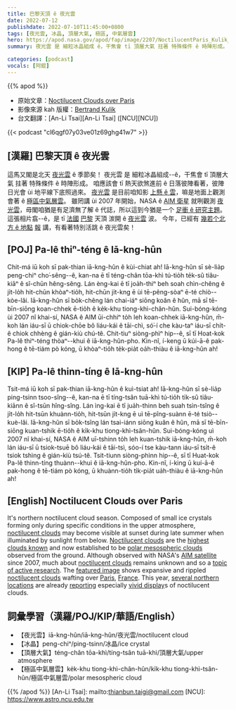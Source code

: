 ```yaml
---
title: 巴黎天頂 ê 夜光雲
date: 2022-07-12
publishdate: 2022-07-10T11:45:00+0800
tags: [夜光雲, 冰晶, 頂層大氣, 極區, 中氣層雲]
hero: https://apod.nasa.gov/apod/fap/image/2207/NoctilucentParis_Kulik_1080.jpg
summary: 夜光雲 是 細粒冰晶組成 ê，干焦會 tī 頂層大氣 拄著 特殊條件 ê 時陣形成。

categories: [podcast]
vocals: [阿錕]
---
```


{{% apod %}}

- 原始文章：[Noctilucent Clouds over Paris](https://apod.nasa.gov/apod/ap220712.html)
- 影像來源 kah 版權：[Bertrand Kulik](https://www.flickr.com/photos/bertrandkulik/)
- 台文翻譯：[An-Li Tsai][An-Li Tsai] ([NCU][NCU])

{{< podcast "cl6qgf07y03ve01z69ghg41w7" >}}

## [漢羅] 巴黎天頂 ê 夜光雲
這馬又閣是北天 [夜光雲][noctilucent clouds 1] ê 季節矣！
夜光雲 是 細粒冰晶組成--ê，干焦會 tī 頂層大氣 拄著 特殊條件 ê 時陣形成。
咱應該會 tī 熱天欲煞進前 ê 日落彼陣看著，彼陣日光會 ùi 地平線下底照過來。
[夜光雲][Noctilucent clouds] 是目前咱知影 [上懸 ê 雲][highest clouds known]，嘛是地面上觀測會著 ê [極區中氣層雲][polar mesospheric clouds]。
雖罔講 ùi 2007 年開始，NASA ê [AIM 衛星][AIM satellite] 就咧觀測 [夜光雲][noctilucent clouds 2]，毋閣咱猶是有足濟無了解 ê 代誌，所以這到今猶是一个 [足衝 ê 研究主題][topic of active research]。
這張相片翕--ê，是 tī [法國][France] [巴黎][Paris] 天頂 湠開 ê [夜光雲][noctilucent clouds 3] 波。
今年，已經有 [幾若个北方 ê 地點][several northern locations] [報][reporting] 講，有看著特別活跳 ê 夜光雲矣！

## [POJ] Pa-lê thiⁿ-téng ê Iā-kng-hûn
Chit-má iū koh sī pak-thian iā-kng-hûn ê kùi-chiat ah!
Iā-kng-hûn sī sè-lia̍p peng-chiⁿ cho͘-sêng--ê, kan-na ē tī téng-chân tōa-khì tú-tio̍h te̍k-sû tiâu-kiāⁿ ê sî-chūn hêng-sêng.
Lán èng-kai ē tī joa̍h-thiⁿ beh soah chìn-chêng ê ji̍t-lo̍h hit-chūn khòaⁿ-tio̍h, hit-chūn ji̍t-kng ē ùi tē-pêng-sòaⁿ ē-té chiò--kòe-lâi.
Iā-kng-hûn sī bo̍k-chêng lán chai-iáⁿ siōng koân ê hûn, mā sī tē-bīn-siōng koan-chhek ē-tio̍h ê ke̍k-khu tiong-khì-chân-hûn.
Sui-bóng-kóng ùi 2007 nî khai-sí, NASA ê AIM ūi-chhiⁿ to̍h leh koan-chhek iā-kng-hûn, m̄-koh lán iáu-sī ū chiok-chōe bô liáu-kái ê tāi-chì, só͘-í che kàu-taⁿ iáu-sī chi̍t-ê chiok chhèng ê gián-kiù chú-tê.
Chit-tiuⁿ siòng-phìⁿ hip--ê, sī tī Hoat-kok Pa-lê thiⁿ-téng thòaⁿ--khui ê iā-kng-hûn-pho.
Kin-nî, í-keng ū kúi-ā-ê pak-hong ê tē-tiám pò kóng, ū khòaⁿ-tio̍h te̍k-pia̍t oa̍h-thiàu ê iā-kng-hûn ah!

## [KIP] Pa-lê thinn-tíng ê Iā-kng-hûn
Tsit-má iū koh sī pak-thian iā-kng-hûn ê kuì-tsiat ah!
Iā-kng-hûn sī sè-lia̍p ping-tsinn tsoo-sîng--ê, kan-na ē tī tíng-tsân tuā-khì tú-tio̍h ti̍k-sû tiâu-kiānn ê sî-tsūn hîng-sîng.
Lán ìng-kai ē tī jua̍h-thinn beh suah tsìn-tsîng ê ji̍t-lo̍h hit-tsūn khuànn-tio̍h, hit-tsūn ji̍t-kng ē uì tē-pîng-suànn ē-té tsiò--kuè-lâi.
Iā-kng-hûn sī bo̍k-tsîng lán tsai-iánn siōng kuân ê hûn, mā sī tē-bīn-siōng kuan-tshik ē-tio̍h ê ki̍k-khu tiong-khì-tsân-hûn.
Sui-bóng-kóng uì 2007 nî khai-sí, NASA ê AIM uī-tshinn to̍h leh kuan-tshik iā-kng-hûn, m̄-koh lán iáu-sī ū tsiok-tsuē bô liáu-kái ê tāi-tsì, sóo-í tse kàu-tann iáu-sī tsi̍t-ê tsiok tshìng ê gián-kiù tsú-tê.
Tsit-tiunn siòng-phìnn hip--ê, sī tī Huat-kok Pa-lê thinn-tíng thuànn--khui ê iā-kng-hûn-pho.
Kin-nî, í-king ū kuí-ā-ê pak-hong ê tē-tiám pò kóng, ū khuànn-tio̍h ti̍k-pia̍t ua̍h-thiàu ê iā-kng-hûn ah!

## [English] Noctilucent Clouds over Paris
It's northern noctilucent cloud season.
Composed of small ice crystals forming only during specific conditions in the upper atmosphere, [noctilucent clouds][noctilucent clouds 1] may become visible at sunset during late summer when illuminated by sunlight from below.
[Noctilucent clouds][Noctilucent clouds] are the [highest clouds known][highest clouds known] and now established to be [polar mesospheric clouds][polar mesospheric clouds] observed from the ground.
Although observed with NASA's [AIM satellite][AIM satellite] since 2007, much about [noctilucent clouds][noctilucent clouds 2] remains unknown and so a [topic of active research][topic of active research].
The [featured image][featured image] shows expansive and rippled [noctilucent clouds][noctilucent clouds 3] wafting over [Paris][Paris], [France][France].
This year, [several northern locations][several northern locations] are already [reporting][reporting] especially [vivid display][vivid display]s of noctilucent clouds.

## 詞彙學習（漢羅/POJ/KIP/華語/English）
- 【夜光雲】iā-kng-hûn/iā-kng-hûn/夜光雲/noctilucent cloud
- 【冰晶】peng-chiⁿ/ping-tsinn/冰晶/ice crystal
- 【頂層大氣】téng-chân tōa-khì/tíng-tsân tuā-khì/頂層大氣/upper atmosphere
- 【極區中氣層雲】ke̍k-khu tiong-khì-chân-hûn/ki̍k-khu tiong-khì-tsân-hûn/極區中氣層雲/polar mesospheric cloud


{{% /apod %}}
[An-Li Tsai]: mailto:thianbun.taigi@gmail.com
[NCU]: https://www.astro.ncu.edu.tw

[copyright]: https://apod.nasa.gov/apod/fap/lib/about_apod.html#srapply

[noctilucent clouds 1]:https://apod.nasa.gov/apod/ap190626.html
[Noctilucent clouds]:https://en.wikipedia.org/wiki/Noctilucent_cloud
[highest clouds known]:https://weather.com/science/weather-explainers/news/2018-06-28-noctilucent-clouds-earth-highest-clouds-view-northern
[polar mesospheric clouds]:https://en.wikipedia.org/wiki/Polar_mesospheric_clouds
[AIM satellite]:https://www.nasa.gov/mission_pages/aim/index.html
[noctilucent clouds 2]:http://science.nasa.gov/science-news/science-at-nasa/2003/19feb_nlc/
[topic of active research]:https://ui.adsabs.harvard.edu/abs/2021EGUGA..23.7863B/abstract
[featured image]:https://www.flickr.com/photos/bertrandkulik/52197493369/
[noctilucent clouds 3]:https://www.livescience.com/44815-night-shining-clouds-become-more-common.html
[Paris]:https://www.youtube.com/watch?v=YPMOce2VdKQ
[France]:https://en.wikipedia.org/wiki/France
[several northern locations]:http://spaceweathergallery.com/nlc_gallery.html
[reporting]:https://media.istockphoto.com/photos/cat-wearing-sunglasses-outdoors-picture-id1255198816?k=20&m=1255198816&s=612x612&w=0&h=niiqSWzKfNileUZRroAhAWShVzYPJhiv6xdgclIxk_g=
[vivid display]:https://apod.nasa.gov/apod/ap190726.html
